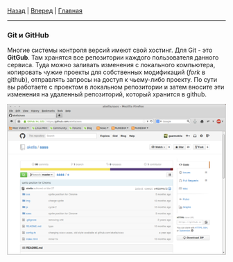 [Назад](./git_start.md) | 
[Вперед](./Настройка_VSCode.md) | 
[Главная](./readme.md)

---

### Git и GitHub

Многие системы контроля версий имеют свой хостинг. Для Git - это **GitGub**. Там хранятся все репозитории каждого пользователя данного сервиса. Туда можно заливать изменения с локального компьютера, копировать чужие проекты для собственных
модификаций (*fork* в github), отправлять запросы на доступ
к чьему-либо проекту. По сути вы работаете с проектом в локальном репозитории и затем вносите эти изменения на удаленный репозиторий, который хранится в github.


![Форк](./assets/github_fork.png)